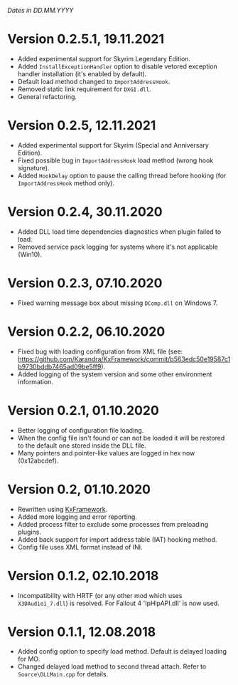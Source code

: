 *Dates in DD.MM.YYYY*

# Version 0.2.5.1, 19.11.2021
- Added experimental support for Skyrim Legendary Edition.
- Added `InstallExceptionHandler` option to disable vetored exception handler installation (it's enabled by default).
- Default load method changed to `ImportAddressHook`.
- Removed static link requirement for `DXGI.dll`.
- General refactoring.

# Version 0.2.5, 12.11.2021
- Added experimental support for Skyrim (Special and Anniversary Edition).
- Fixed possible bug in `ImportAddressHook` load method (wrong hook signature).
- Added `HookDelay` option to pause the calling thread before hooking (for `ImportAddressHook` method only).

# Version 0.2.4, 30.11.2020
- Added DLL load time dependencies diagnostics when plugin failed to load.
- Removed service pack logging for systems where it's not applicable (Win10).

# Version 0.2.3, 07.10.2020
- Fixed warning message box about missing `DComp.dll` on Windows 7.

# Version 0.2.2, 06.10.2020
- Fixed bug with loading configuration from XML file (see: https://github.com/Karandra/KxFramework/commit/b563edc50e19587c1b9730bddb7465ad09be5ff9).
- Added logging of the system version and some other environment information.

# Version 0.2.1, 01.10.2020
- Better logging of configuration file loading.
- When the config file isn't found or can not be loaded it will be restored to the default one stored inside the DLL file.
- Many pointers and pointer-like values are logged in hex now (0x12abcdef).

# Version 0.2, 01.10.2020
- Rewritten using [KxFramework](https://github.com/Karandra/KxFramework).
- Added more logging and error reporting.
- Added process filter to exclude some processes from preloading plugins.
- Added back support for import address table (IAT) hooking method.
- Config file uses XML format instead of INI.

# Version 0.1.2, 02.10.2018
- Incompatibility with HRTF (or any other mod which uses `X3DAudio1_7.dll`) is resolved. For Fallout 4 'IpHlpAPI.dll' is now used.

# Version 0.1.1, 12.08.2018
- Added config option to specify load method. Default is delayed loading for MO.
- Changed delayed load method to second thread attach. Refer to `Source\DLLMain.cpp` for details.
